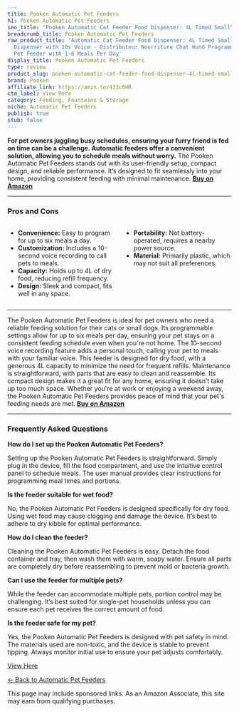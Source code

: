 ```yaml
---
title: Pooken Automatic Pet Feeders
h1: Pooken Automatic Pet Feeders
seo_title: "Pooken Automatic Cat Feeder Food Dispenser: 4L Timed Small\u2026"
breadcrumb_title: Pooken Automatic Pet Feeders
raw_product_title: 'Automatic Cat Feeder Food Dispenser: 4L Timed Small Dog Dry Food
  Dispenser with 10s Voice - Distributeur Nourriture Chat Hund Programmable - Auto
  Pet Feeder with 1-6 Meals Per Day'
display_title: Pooken Automatic Pet Feeders
type: review
product_slug: pooken-automatic-cat-feeder-food-dispenser-4l-timed-small-dog-dry-food-9d23bbd9
brand: Pooken
affiliate_link: https://amzn.to/431c0HR
cta_label: View Here
category: Feeding, Fountains & Storage
niche: Automatic Pet Feeders
publish: true
stub: false
---
```


<div id="intro" class="full-width">
  <p><strong>For pet owners juggling busy schedules, ensuring your furry friend is fed on time can be a challenge. Automatic feeders offer a convenient solution, allowing you to schedule meals without worry.</strong> The Pooken Automatic Pet Feeders stands out with its user-friendly setup, compact design, and reliable performance. It’s designed to fit seamlessly into your home, providing consistent feeding with minimal maintenance. <a href="https://amzn.to/431c0HR" rel="nofollow sponsored noopener" target="_blank"><strong>Buy on Amazon</strong></a></p>
</div>

<hr />
<h3 id="pros-cons">Pros and Cons</h3>
<div class="pc-grid" style="display:grid;grid-template-columns:1fr 1fr;gap:16px;">
  <ul>
    <li><strong>Convenience:</strong> Easy to program for up to six meals a day.</li>
    <li><strong>Customization:</strong> Includes a 10-second voice recording to call pets to meals.</li>
    <li><strong>Capacity:</strong> Holds up to 4L of dry food, reducing refill frequency.</li>
    <li><strong>Design:</strong> Sleek and compact, fits well in any space.</li>
  </ul>
  <ul>
    <li><strong>Portability:</strong> Not battery-operated, requires a nearby power source.</li>
    <li><strong>Material:</strong> Primarily plastic, which may not suit all preferences.</li>
  </ul>
</div>
<hr />

<div class="full-width">
  <p>The Pooken Automatic Pet Feeders is ideal for pet owners who need a reliable feeding solution for their cats or small dogs. Its programmable settings allow for up to six meals per day, ensuring your pet stays on a consistent feeding schedule even when you're not home. The 10-second voice recording feature adds a personal touch, calling your pet to meals with your familiar voice. This feeder is designed for dry food, with a generous 4L capacity to minimize the need for frequent refills. Maintenance is straightforward, with parts that are easy to clean and reassemble. Its compact design makes it a great fit for any home, ensuring it doesn’t take up too much space. Whether you're at work or enjoying a weekend away, the Pooken Automatic Pet Feeders provides peace of mind that your pet's feeding needs are met. <a href="https://amzn.to/431c0HR" rel="nofollow sponsored noopener" target="_blank"><strong>Buy on Amazon</strong></a></p>
</div>

<hr />
<h3 id="faqs">Frequently Asked Questions</h3>

<p><strong>How do I set up the Pooken Automatic Pet Feeders?</strong></p>
<p>Setting up the Pooken Automatic Pet Feeders is straightforward. Simply plug in the device, fill the food compartment, and use the intuitive control panel to schedule meals. The user manual provides clear instructions for programming meal times and portions.</p>

<p><strong>Is the feeder suitable for wet food?</strong></p>
<p>No, the Pooken Automatic Pet Feeders is designed specifically for dry food. Using wet food may cause clogging and damage the device. It’s best to adhere to dry kibble for optimal performance.</p>

<p><strong>How do I clean the feeder?</strong></p>
<p>Cleaning the Pooken Automatic Pet Feeders is easy. Detach the food container and tray, then wash them with warm, soapy water. Ensure all parts are completely dry before reassembling to prevent mold or bacteria growth.</p>

<p><strong>Can I use the feeder for multiple pets?</strong></p>
<p>While the feeder can accommodate multiple pets, portion control may be challenging. It’s best suited for single-pet households unless you can ensure each pet receives the correct amount of food.</p>

<p><strong>Is the feeder safe for my pet?</strong></p>
<p>Yes, the Pooken Automatic Pet Feeders is designed with pet safety in mind. The materials used are non-toxic, and the device is stable to prevent tipping. Always monitor initial use to ensure your pet adjusts comfortably.</p>
<p><a class="btn" href="https://amzn.to/431c0HR" target="_blank" rel="nofollow sponsored noopener">View Here</a></p>
<p><a href="/roundups/feeding-fountains-storage/automatic-pet-feeders/">← Back to Automatic Pet Feeders</a></p>
<aside class="disclosure">This page may include sponsored links. As an Amazon Associate, this site may earn from qualifying purchases.</aside>
